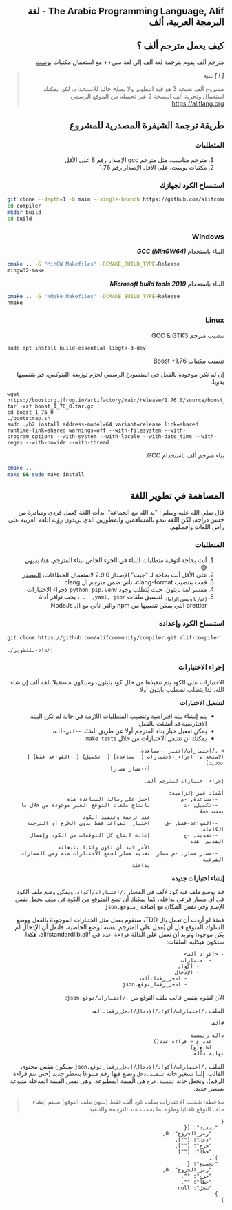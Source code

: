 <div dir=rtl>

The Arabic Programming Language, Alif - لغة البرمجة العربية، ألف
-----------------------------------------------------------

كيف يعمل مترجم ألف ؟
-------

مترجم ألف يقوم بترجمة لغة ألف إلى لغة سي++ مع استعمال مكتبات [بوست](https://boost.org)

> ***[ ! ] تنبيه***
>
> مشروع ألف نسخة 3 هو قيد التطوير ولا يصلح حاليا للاستخدام، لكن يمكنك استعمال وتجربة ألف النسخة 2 عبر تحميله من الموقع الرسمي https://aliflang.org

طريقة ترجمة الشيفرة المصدرية للمشروع
---------

### المتطلبات

1. مترجم مناسب، مثل مترجم gcc الإصدار رقم 8 على الأقل
2. مكتبات بوست، على الأقل الإصدار رقم 1.76

### استنساخ الكود لجهازك

<div dir=ltr>

```bash
git clone --depth=1 -b main --single-branch https://github.com/alifcommunity/compiler.git
cd compiler
mkdir build
cd build
```

</div>

### Windows

البناء باستخدام ___GCC (MinGW64)___.

<div dir=ltr>

```bash
cmake .. -G "MinGW Makefiles" -DCMAKE_BUILD_TYPE=Release
mingw32-make
```

</div>

البناء باستخدام ___Microsoft build tools 2019___.

<div dir=ltr>

```bash
cmake .. -G "NMake Makefiles" -DCMAKE_BUILD_TYPE=Release 
nmake
```

</div>

### Linux

تنصيب مترجم GCC & GTK3

<div dir=ltr>

```
sudo apt install build-essential libgtk-3-dev
```

</div>

تنصيب مكتبات Boost +1.76

إن لم تكن موجودة بالفعل في المتسودع الرسمي لحزم توزيعة اللينوكس، قم بتنصيبها يدويا:

<div dir=ltr>

```
wget https://boostorg.jfrog.io/artifactory/main/release/1.76.0/source/boost_1_76_0.tar.gz
tar -xzf boost_1_76_0.tar.gz
cd boost_1_76_0
./bootstrap.sh
sudo ./b2 install address-model=64 variant=release link=shared runtime-link=shared warnings=off --with-filesystem --with-program_options --with-system --with-locale --with-date_time --with-regex --with-nowide --with-thread 
```

</div>

بناء مترجم ألف باستخدام GCC.

<div dir=ltr>

```bash
cmake ..
make && sudo make install
```

</div>

المساهمة في تطوير اللغة
---------

قال صلى الله عليه وسلم : "يد الله مع الجماعة". بدأت اللغة كعمل فردي ومبادرة من حسن دراجة، لكن اللغة تنمو بالمساهمين والمطورين الذي يريدون رؤية اللغة العربية على رأس اللغات وأفضلهم.

### المتطلبات

1. أنت بحاجة لتوفية متطلبات البناء في الجزء الخاص ببناء المترجم، _هذا بديهي_  😅
2. على الأقل أنت بحاجة لـ "جيت" الإصدار 2.9.0 لاستعمال الخطافات، [المصدر](https://stackoverflow.com/questions/39332407/git-hooks-applying-git-config-core-hookspath)
3. قمت بتنصيب clang-format، تأتي ضمن مترجم ال clang
4. مفسر لغة بايثون، حيث يٌتطلب وجود `python`، `pip`، `venv` لإجراء الاختبارات
5. <sub>(خياريا وليس إلزاما)،</sub> لتنسيق ملفات `yaml, json, ...`، يجب توافر أداة prettier التي يمكن تنصيبها من npm والتي تأتي مع ال NodeJs

### استنساخ الكود وإعداده

<div dir=ltr>

```
git clone https://github.com/alifcommunity/compiler.git alif-compiler
```

```
./إعداد-للتطوير
```

</div>

### إجراء الاختبارات

الاختبارات على الكود يتم تنفيذها من خلل كود بايثون، وستكون مستقبلا بلغة ألف إن شاء الله، لذا يتطلب تصطيب بايثون أولا

**لتشغيل الاختبارات**

- يتم إنشاء بيئة افتراضية وتنصيب المتطلبات اللازمة في حالة لم تكن البيئة الافتارضية قد أنشئت بالفعل
- يمكن تفعيل خيار بناء المترجم أولا عن طريق السَنَد `--ابن-ألف`
- يمكنك أن تشغل الاختبارات من خلال `make tests`

```
> ./اختبارات/اختبر --مساعدة
الاستخدام: اجراء_الاختبارات [--مساعدة] [--تكميل] [--القواعد-فقط] [--تجديد]
                        [--مسار مسار]

إجراء اختبارات لمترجم ألف.

أَسْناد غير إلزامية:
  --مساعدة, -م          احصل على رسالة المساعدة هذه
  --تكميل, -ك           بانتاج ملفات التوقع الغير موجودة من خلال ما يحدث فعلا
                        عند ترجمة وتنفيذ الكود
  --القواعد-فقط, -ق     اختبار القواعد فقط بدون الخَرج أو الترجمة الكاملة
  --تجديد, -ج           إعادة انتاج كل التوقعات من الكود وإهمال القديم. هذه
                        الأمر لابد أن تكون واعيا بتبعاته
  --مسار مسار, -س مسار  تحديد مسار لجمع الاختبارات منه ومن المسارات الفرعية
                        بداخلة
```

**إنشاء اختبارات جديدة**

قم بوضع ملف فيه كود لألف في المسار `./اختبارات/أكواد`، ويمكن وضع ملف الكود في أي مسار فرعي بداخله، كما يمكنك أن تضع المتوقع من الكود في ملف يحمل نفس الإسم وفي نفس المكان مع إضافة `_متوقع.json`

فمثلا لو أردت أن تعمل بال TDD، سنقوم بعمل مثل الختبارات الموجودة بالفعل ووضع السلوك المتوقع قبل أن يُعمل على المترجم نفسه لوضع الخاصية، فلنقل أن الإدخال لم يكن موجودا ونريد أن نعمل على الدالة `قراءة_عدد` في alifstandardlib.alif، هكذا ستكون هيكلية الملفات:

```
- <أكواد ألف>
    - اختبارات
        - أكواد
        - الإدخال
            - ادخل_رقما.ألف
            - ادخل_رقما_توقع.json
```

الآن لنقوم بنفس قالب ملف التوقع من `./اختبارات/توقع.json`:

الملف `./اختبارات/أكواد/الإدخال/ادخل_رقما.ألف`

```
#ألف

دالة رئيسية
    عدد ع = قراءة_عدد()
    اطبع(ع)
نهاية دالة
```

الملف `./اختبارات/أكواد/الإدخال/ادخل_رقما_توقع.json` سيكون بنفس محتوى القالب، إلننا سنغير خانة `تنفيذ.دخل` ونضع فيها رقم متبوعا بسطر جديد (حتى تتم قراءة الرقم)، ونجعل خانة `تنفيذ.خرج` هي القيمة المطبوعة، وهي نفس القيمة المدخلة متبوعة بسطر جديد.

> ملاحطة: شغلت الاختبارات بملف كود ألف فقط (بدون ملف التوقع) سيتم إنشاء ملف التوقع تلقائيا وملؤه بما يحدث عند الترجمة والتنفيذ

```
{
  "تنفيذ": [{
    "رمز_الخروج": 0,
    "دخل": [""],
    "خرج": [""],
    "خطأ": [""]
  }],
  "تجميع": {
    "رمز_الخروج": 0,
    "خرج": "",
    "خطأ": "",
    "سجل": null
  }
}
```

